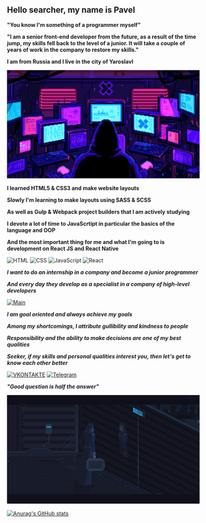 ## Hello searcher, my name is Pavel
**"You know I'm something of a programmer myself"**

**"I am a senior front-end developer from the future, as a result of the time jump, 
my skills fell back to the level of a junior. 
It will take a couple of years of work in the company to restore my skills."**

**I am from Russia and I live in the city of Yaroslavl**

[![Header](https://github.com/xxittacion/xxittacion/blob/main/assets/Header.gif)](https://github.com/xxittacion)

**I learned HTML5 & CSS3 and make website layouts**

**Slowly I'm learning to make layouts using SASS & SCSS**

**As well as Gulp & Webpack project builders that I am actively studying**

**I devote a lot of time to JavaScrtipt in particular the basics of the language and OOP**

**And the most important thing for me and what I'm going to is development on React JS and React Native**


![HTML](https://img.shields.io/badge/-HTML-blueviolet?style=for-the-badge&logo=HTML5)
![CSS](https://img.shields.io/badge/-CSS-blueviolet?style=for-the-badge&logo=CSS3)
![JavaScript](https://img.shields.io/badge/-JavaScript-blueviolet?style=for-the-badge&logo=JavaScript)
![React](https://img.shields.io/badge/-React-blueviolet?style=for-the-badge&logo=React)

***I want to do an internship in a company and become a junior programmer***

***And every day they develop as a specialist in a company of high-level developers***

[![Main](https://github.com/xxittacion/xxittacion/blob/main/assets/Main.gif)](https://github.com/xxittacion)

***I am goal oriented and always achieve my goals***

***Among my shortcomings, I attribute gullibility and kindness to people***

***Responsibility and the ability to make decisions are one of my best qualities***

***Seeker, if my skills and personal qualities interest you, then let's get to know each other better***

[![VKONTAKTE](https://img.shields.io/badge/-VKONTAKTE-black?style=for-the-badge&logo=Vk&logoColor=4F7DB3)](https://vk.com/id148166498)
[![Telegram](https://img.shields.io/badge/-Telegram-black?style=for-the-badge&logo=Telegram&logoColor=27AOD9)](https://t.me/xxittacion)

***"Good question is half the answer"***

[![Footer](https://github.com/xxittacion/xxittacion/blob/main/assets/Footer.gif)](https://github.com/xxittacion)

[![Anurag's GitHub stats](https://github-readme-stats.vercel.app/api?username=xxittacion&hide=contribs,issues&show_icons=true&theme=material-palenight&border_radius=10px)](https://github.com/xxittacion?tab=repositories)
